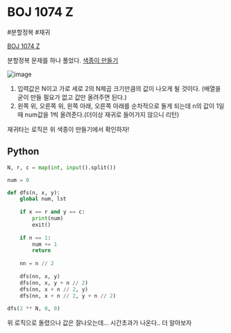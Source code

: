 # BOJ 1074 Z
#분할정복 #재귀

[BOJ 1074 Z](https://www.acmicpc.net/problem/1074)

분할정복 문제를 하나 풀었다. [색종이 만들기](https://github.com/YoonSeok-Heo/TIL/blob/main/Algorithm/BOJ/BOJ_2630_%EC%83%89%EC%A2%85%EC%9D%B4%20%EB%A7%8C%EB%93%A4%EA%B8%B0.md)

![image](https://user-images.githubusercontent.com/113662725/218466867-d647bbf5-fb5b-4733-b922-3205ad50d839.png)
1. 입력값은 N이고 가로 세로 2의 N제곱 크기만큼의 값이 나오게 될 것이다. (배열을 굳이 만들 필요가 없고 값만 올려주면 된다.)
2. 왼쪽 위, 오른쪽 위, 왼쪽 아래, 오른쪽 아래를 순차적으로 돌게 되는데 n의 값이 1일때 num값을 1씩 올려준다.(더이상 재귀로 들어가지 않으니 리턴)

재귀타는 로직은 위 색종이 만들기에서 확인하자!


## Python
```python
N, r, c = map(int, input().split())

num = 0

def dfs(n, x, y):
    global num, lst
    
    if x == r and y == c:
        print(num)
        exit()
    
    if n == 1:
        num += 1
        return
        
    nn = n // 2
    
    dfs(nn, x, y)
    dfs(nn, x, y + n // 2)
    dfs(nn, x + n // 2, y)
    dfs(nn, x + n // 2, y + n // 2)
    
dfs(2 ** N, 0, 0)
```
위 로직으로 돌렸으나 값은 잘나오는데... 시간초과가 나온다.. 더 알아보자
